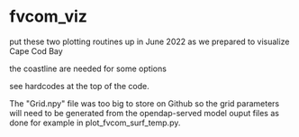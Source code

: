 # fvcom_viz
put these two plotting routines up in June 2022 as we prepared to visualize Cape Cod Bay
<p>
the coastline  are needed for some options
<p>
see hardcodes at the top of the code.
<p>
The "Grid.npy" file was too big to store on Github so the grid parameters will need to be generated from the opendap-served model ouput files as done for example in plot_fvcom_surf_temp.py.
